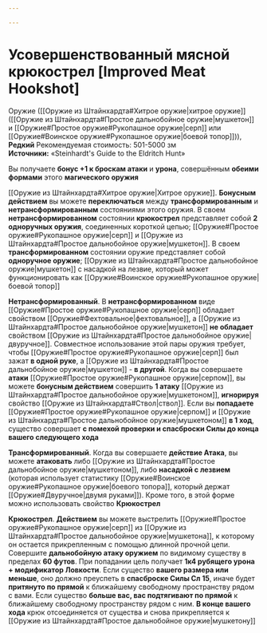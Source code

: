 ```yaml
---

---
```

# Усовершенствованный мясной крюкострел [Improved Meat Hookshot]

Оружие ([[Оружие из Штайнхардта#Хитрое оружие|хитрое оружие]] ([[Оружие из Штайнхардта#Простое дальнобойное оружие|мушкетон]] и [[Оружие#Простое оружие#Рукопашное оружие|серп]] или [[Оружие#Воинское оружие#Рукопашное оружие|боевой топор]])), **Редкий**
Рекомендуемая стоимость: 501-5000 зм
**Источники:** «Steinhardt's Guide to the Eldritch Hunt»

Вы получаете **бонус +1 к броскам атаки** и **урона**, совершённым **обеими формами** этого **магического оружия**

[[Оружие из Штайнхардта#Хитрое оружие|Хитрое оружие]]. **Бонусным действием** вы можете **переключаться** между **трансформированным** и **нетрансформированным** состояниями этого оружия. В своем **нетрансформированном** состоянии **крюкострел** представляет собой **2 одноручных оружия**, соединенных короткой цепью; [[Оружие#Простое оружие#Рукопашное оружие|серп]] и [[Оружие из Штайнхардта#Простое дальнобойное оружие|мушкетон]]. В своем **трансформированном** состоянии оружие представляет собой **одноручное оружие**; [[Оружие из Штайнхардта#Простое дальнобойное оружие|мушкетон]] с насадкой на лезвие, который может функционировать как [[Оружие#Воинское оружие#Рукопашное оружие|боевой топор]]

**Нетрансформированный**. В **нетрансформированном** виде [[Оружие#Простое оружие#Рукопашное оружие|серп]] обладает свойством [[Оружие#Фехтовальное|фехтовальное]], а [[Оружие из Штайнхардта#Простое дальнобойное оружие|мушкетон]] **не обладает** свойством [[Оружие из Штайнхардта#Простое дальнобойное оружие|двуручное]]. Совместное использование этой пары оружия требует, чтобы [[Оружие#Простое оружие#Рукопашное оружие|серп]] был зажат **в одной руке**, а [[Оружие из Штайнхардта#Простое дальнобойное оружие|мушкетон]] - **в другой**. Когда вы совершаете **атаки** [[Оружие#Простое оружие#Рукопашное оружие|серпом]], вы можете **бонусным действием** совершить **1 атаку** [[Оружие из Штайнхардта#Простое дальнобойное оружие|мушкетоном]], **игнорируя** свойство [[Оружие из Штайнхардта#Ствол|ствол]]. Если вы **попадаете** [[Оружие#Простое оружие#Рукопашное оружие|серпом]] и [[Оружие из Штайнхардта#Простое дальнобойное оружие|мушкетоном]] **в 1 ход**, существо совершает **с помехой проверки и спасброски Силы до конца вашего следующего хода**

**Трансформированный**. Когда вы совершаете **действие Атака**, вы можете **атаковать** либо [[Оружие из Штайнхардта#Простое дальнобойное оружие|мушкетоном]], либо **насадкой с лезвием** (которая использует статистику [[Оружие#Воинское оружие#Рукопашное оружие|боевого топора]], который держат [[Оружие#Двуручное|двумя руками]]). Кроме того, в этой форме можно использовать свойство **Крюкострел**

**Крюкострел**. **Действием** вы можете выстрелить [[Оружие#Простое оружие#Рукопашное оружие|серп]] из [[Оружие из Штайнхардта#Простое дальнобойное оружие|мушкетона]], к которому он остается прикрепленным с помощью длинной прочной цепи. Совершите **дальнобойную атаку оружием** по видимому существу в пределах **60 футов**. При попадании цель получает **1к4 рубящего урона + модификатор Ловкости**. Если существо **вашего размера или меньше**, оно должно преуспеть в **спасброске Силы Сл 15**, иначе будет **притянуто по прямой** к ближайшему свободному пространству рядом с вами. Если существо **больше вас, вас подтягивают по прямой** к ближайшему свободному пространству рядом с ним. **В конце вашего хода** крюк отсоединяется от существа и снова прикрепляется к [[Оружие из Штайнхардта#Простое дальнобойное оружие|мушкетону]]